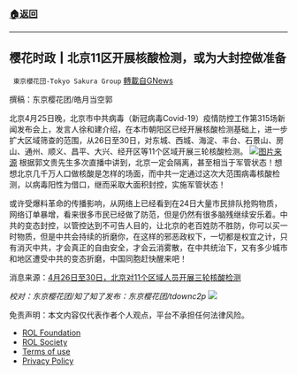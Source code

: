 ###  [:house:返回](README.md)
---


## 樱花时政┃北京11区开展核酸检测，或为大封控做准备
` 東京櫻花団-Tokyo Sakura Group` [轉載自GNews](https://gnews.org/zh-hans/2413367/)

撰稿：东京樱花团/皓月当空郭
 
北京4月25日晚，北京市中共病毒（新冠病毒Covid-19）疫情防控工作第315场新闻发布会上，发言人徐和建介绍，在本市朝阳区已经开展核酸检测基础上，进一步扩大区域筛查的范围，从26日至30日，对东城、西城、海淀、丰台、石景山、房山、通州、顺义、昌平、大兴、经开区等11个区域开展三轮核酸检测。
 ![](https://assets.gnews.org/wp-content/uploads/2022/04/1-562.jpg)[图片来源](http://pic.people.com.cn/n1/2022/0425/c1016-32407954.html) 
根据郭文贵先生多次直播中讲到，北京一定会隔离，甚至相当于军管状态！想想北京几千万人口做核酸是怎样的场面，而中共一定通过这次大范围病毒核酸检测，以病毒阳性为借口，继而采取大面积封控，实施军管状态！
 
或许受爆料革命的传播影响，从网络上已经看到在24日大量市民排队抢购物质，网络订单暴增，看来很多市民已经做了防范，但是仍然有很多脑残继续安乐着。中共的变态封控，以管控达到不可告人目的，让北京的老百姓防不胜防，你可以买一时物质，但是中共会持续的折磨你，在这样的邪恶政权下，一切都是权宜之计，只有消灭中共，才会真正的自由安全，才会云消雾散，在中共统治下，又有多少城市和地区遭受中共的变态折磨，中国同胞赶快醒来吧！
 
消息来源：[4月26日至30日，北京对11个区域人员开展三轮核酸检测](https://www.sohu.com/a/541202678_163278)
 
*校对：东京樱花团/知了知了发布：东京樱花团/tdownc2p*
 ![](https://assets.gnews.org/wp-content/uploads/2022/03/yht.jpg) 

免责声明：本文内容仅代表作者个人观点，平台不承担任何法律风险。
  
- [ROL Foundation](https://rolfoundation.org/)
- [ROL Society](https://rolsociety.org/)
- [Terms of use](https://gnews.org/terms-of-use-3/)
- [Privacy Policy](https://gnews.org/privacy-policy/)
